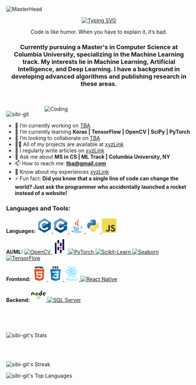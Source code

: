 ![MasterHead](https://user-images.githubusercontent.com/74038190/213910845-af37a709-8995-40d6-be59-724526e3c3d7.gif)

<div align="center"> 
    <a href="https://git.io/typing-svg"> 
        <img src="https://readme-typing-svg.demolab.com?font=Poppins&pause=1000&color=F8DA59&width=435&lines=%F0%9F%91%8B+Hi%2C+I'm+Sibi+Marappan%2C+ML+Enthusiast%F0%9F%A4%96%F0%9F%93%8A%F0%9F%92%BB" alt="Typing SVG" />
    </a>
</div>
 
<p align="center"> 
    Code is like humor. When you have to explain it, it’s bad.
</p>

<h3 align="center">
    Currently pursuing a Master's in Computer Science at Columbia University, specializing in the Machine Learning track. My interests lie in Machine Learning, Artificial Intelligence, and Deep Learning. I have a background in developing advanced algorithms and publishing research in these areas.
</h3>
<br>
<br>
<img align="right" alt="Coding" width="400" src="https://user-images.githubusercontent.com/74038190/229223263-cf2e4b07-2615-4f87-9c38-e37600f8381a.gif">

<p align="left">
    <img src="https://komarev.com/ghpvc/?username=sibi-git&label=Profile%20views&color=0e75b6&style=flat" alt="sibi-git" />
</p>

- 🔭 I’m currently working on [TBA](xyzLink)
- 🌱 I’m currently learning **Keras | TensorFlow | OpenCV | SciPy | PyTorch**
- 👯 I’m looking to collaborate on [TBA](xyzLink)
- 👨‍💻 All of my projects are available at [xyzLink](xyzLink)
- 📝 I regularly write articles on [xyzLink](xyzLink)
- 💬 Ask me about **MS in CS | ML Track | Columbia University, NY**
- 📫 How to reach me: **tba@gmail.com**
- 📄 Know about my experiences [xyzLink](xyzLink)
- ⚡ Fun fact: **Did you know that a single line of code can change the world? Just ask the programmer who accidentally launched a rocket instead of a website!**

<h3 align="left">Languages and Tools:</h3>

<p align="left">
    <strong>Languages:</strong>
    <a href="https://www.cprogramming.com/" target="_blank" rel="noreferrer">
        <img src="https://raw.githubusercontent.com/devicons/devicon/master/icons/c/c-original.svg" alt="C" width="40" height="40"/>
    </a>
    <a href="https://www.w3schools.com/cpp/" target="_blank" rel="noreferrer">
        <img src="https://raw.githubusercontent.com/devicons/devicon/master/icons/cplusplus/cplusplus-original.svg" alt="C++" width="40" height="40"/>
    </a>
    <a href="https://www.java.com" target="_blank" rel="noreferrer">
        <img src="https://raw.githubusercontent.com/devicons/devicon/master/icons/java/java-original.svg" alt="Java" width="40" height="40"/>
    </a>
    <a href="https://www.python.org" target="_blank" rel="noreferrer">
        <img src="https://raw.githubusercontent.com/devicons/devicon/master/icons/python/python-original.svg" alt="Python" width="40" height="40"/>
    </a>
    <a href="https://developer.mozilla.org/en-US/docs/Web/JavaScript" target="_blank" rel="noreferrer">
        <img src="https://raw.githubusercontent.com/devicons/devicon/master/icons/javascript/javascript-original.svg" alt="JavaScript" width="40" height="40"/>
    </a>
</p>

<p align="left">
    <strong>AI/ML:</strong>
    <a href="https://opencv.org/" target="_blank" rel="noreferrer">
        <img src="https://www.vectorlogo.zone/logos/opencv/opencv-icon.svg" alt="OpenCV" width="40" height="40"/>
    </a>
    <a href="https://pandas.pydata.org/" target="_blank" rel="noreferrer">
        <img src="https://raw.githubusercontent.com/devicons/devicon/2ae2a900d2f041da66e950e4d48052658d850630/icons/pandas/pandas-original.svg" alt="Pandas" width="40" height="40"/>
    </a>
    <a href="https://pytorch.org/" target="_blank" rel="noreferrer">
        <img src="https://www.vectorlogo.zone/logos/pytorch/pytorch-icon.svg" alt="PyTorch" width="40" height="40"/>
    </a>
    <a href="https://scikit-learn.org/" target="_blank" rel="noreferrer">
        <img src="https://upload.wikimedia.org/wikipedia/commons/0/05/Scikit_learn_logo_small.svg" alt="Scikit-Learn" width="40" height="40"/>
    </a>
    <a href="https://seaborn.pydata.org/" target="_blank" rel="noreferrer">
        <img src="https://seaborn.pydata.org/_images/logo-mark-lightbg.svg" alt="Seaborn" width="40" height="40"/>
    </a>
    <a href="https://www.tensorflow.org" target="_blank" rel="noreferrer">
        <img src="https://www.vectorlogo.zone/logos/tensorflow/tensorflow-icon.svg" alt="TensorFlow" width="40" height="40"/>
    </a>
</p>

<p align="left">
    <strong>Frontend:</strong>
    <a href="https://www.w3.org/html/" target="_blank" rel="noreferrer">
        <img src="https://raw.githubusercontent.com/devicons/devicon/master/icons/html5/html5-original-wordmark.svg" alt="HTML5" width="40" height="40"/>
    </a>
    <a href="https://www.w3schools.com/css/" target="_blank" rel="noreferrer">
        <img src="https://raw.githubusercontent.com/devicons/devicon/master/icons/css3/css3-original-wordmark.svg" alt="CSS3" width="40" height="40"/>
    </a>
    <a href="https://reactjs.org/" target="_blank" rel="noreferrer">
        <img src="https://raw.githubusercontent.com/devicons/devicon/master/icons/react/react-original-wordmark.svg" alt="React" width="40" height="40"/>
    </a>
    <a href="https://reactnative.dev/" target="_blank" rel="noreferrer">
        <img src="https://reactnative.dev/img/header_logo.svg" alt="React Native" width="40" height="40"/>
    </a>
</p>

<p align="left">
    <strong>Backend:</strong>
    <a href="https://nodejs.org" target="_blank" rel="noreferrer">
        <img src="https://raw.githubusercontent.com/devicons/devicon/master/icons/nodejs/nodejs-original-wordmark.svg" alt="Node.js" width="40" height="40"/>
    </a>
    <a href="https://www.microsoft.com/en-us/sql-server" target="_blank" rel="noreferrer">
        <img src="https://www.svgrepo.com/show/303229/microsoft-sql-server-logo.svg" alt="SQL Server" width="40" height="40"/>
    </a>
</p>
<br>
<br>
<br>

![sibi-git's Stats](https://github-readme-stats.vercel.app/api?username=sibi-git&theme=great-gatsby&show_icons=true&hide_border=true&count_private=true)

<br>
<br>

![sibi-git's Streak](https://github-readme-streak-stats.herokuapp.com/?user=sibi-git&theme=great-gatsby&hide_border=true)

![sibi-git's Top Languages](https://github-readme-stats.vercel.app/api/top-langs/?username=sibi-git&theme=great-gatsby&show_icons=true&hide_border=true&layout=compact)
